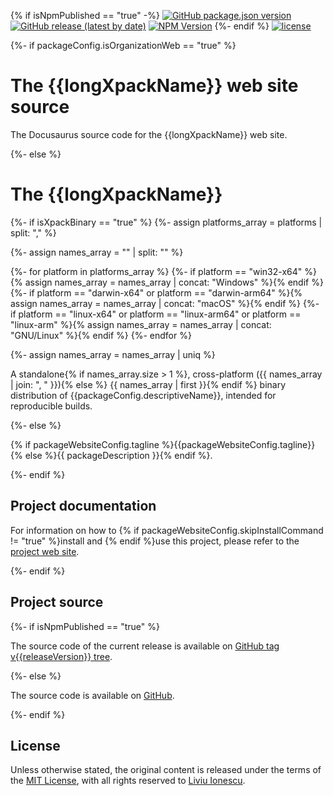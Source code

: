 {% if isNpmPublished == "true"  -%}
[![GitHub package.json version](https://img.shields.io/github/package-json/v/{{githubProjectOrganization}}/{{githubProjectName}})](https://github.com/{{githubProjectOrganization}}/{{githubProjectName}}/blob/{{branchMain}}/package.json)
[![GitHub release (latest by date)](https://img.shields.io/github/v/release/{{githubProjectOrganization}}/{{githubProjectName}})](https://github.com/{{githubProjectOrganization}}/{{githubProjectName}}/releases)
[![NPM Version](https://img.shields.io/npm/v/{{packageScopedName}}?color=green)](https://www.npmjs.com/package/{{packageScopedName}}/)
{%- endif  %}
[![license](https://img.shields.io/github/license/{{githubProjectOrganization}}/{{githubProjectName}})](https://github.com/{{githubProjectOrganization}}/{{githubProjectName}}/blob/{{branchMain}}/LICENSE)

{%- if packageConfig.isOrganizationWeb == "true"  %}

# The {{longXpackName}} web site source

The Docusaurus source code for the {{longXpackName}} web site.

{%- else  %}

# The {{longXpackName}}

{%- if isXpackBinary == "true"  %}
{%- assign platforms_array = platforms | split: ","  %}

{%- assign names_array = "" | split: ""  %}

{%- for platform in platforms_array  %}
{%- if platform == "win32-x64" %}{% assign names_array = names_array | concat: "Windows" %}{% endif  %}
{%- if platform == "darwin-x64" or platform == "darwin-arm64" %}{% assign names_array = names_array | concat: "macOS" %}{% endif  %}
{%- if platform == "linux-x64" or platform == "linux-arm64" or platform == "linux-arm" %}{% assign names_array = names_array | concat: "GNU/Linux" %}{% endif  %}
{%- endfor  %}

{%- assign names_array = names_array | uniq  %}

A standalone{% if names_array.size > 1 %}, cross-platform ({{ names_array | join: ", " }}){% else %} {{ names_array | first }}{% endif %} binary
distribution of {{packageConfig.descriptiveName}},
intended for reproducible builds.

{%- else  %}

{% if packageWebsiteConfig.tagline %}{{packageWebsiteConfig.tagline}}{% else %}{{ packageDescription }}{% endif %}.

{%- endif  %}

## Project documentation

For information on how to {% if packageWebsiteConfig.skipInstallCommand != "true" %}install and {% endif %}use this project, please refer to the
[project web site]({{packageHomepage}}).

{%- endif  %}

## Project source

{%- if isNpmPublished == "true"  %}

The source code of the current release is available on
[GitHub tag v{{releaseVersion}} tree](https://github.com/{{githubProjectOrganization}}/{{githubProjectName}}/tree/v{{releaseVersion}}).

{%- else  %}

The source code is available on
[GitHub](https://github.com/{{githubProjectOrganization}}/{{githubProjectName}}/).

{%- endif  %}

## License

Unless otherwise stated, the original content is released under the terms of the
[MIT License](https://opensource.org/licenses/mit/),
with all rights reserved to
[Liviu Ionescu](https://github.com/ilg-ul).
